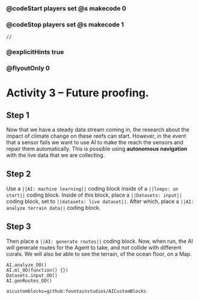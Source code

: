 ### @codeStart players set @s makecode 0
### @codeStop players set @s makecode 1

```template
//
```

### @explicitHints true
### @flyoutOnly 0

# Activity 3 – Future proofing.

## Step 1
Now that we have a steady data stream coming in, the research about the impact of climate change on these reefs can start. However, in 
the event that a sensor fails we want to use AI to make the reach the sensors and repair them automatically. 
This is possible using **autonomous navigation** with the live data that we are collecting.

## Step 2 
Use a `||AI: machine learning||` coding block inside of a `||loops: on start||` coding block.
Inside of this block, place a `||Datasets: input||` coding block, set to `||datasets: live dataset||`.
After which, place a `||AI: analyze terrain data||` coding block. 

## Step 3
Then place a `||AI: generate routes||` coding block. 
Now, when run, the AI will generate routes for the Agent to take, and not collide with different corals. 
We will also be able to see the terrain, of the ocean floor, on a Map. 


```ghost
AI.analyze_OO()
AI.ml_OO(function() {})
Datasets.input_OO()
AI.genRoutes_OO()
```

```package
aicustomblocks=github:fountainstudios/AICustomBlocks
```